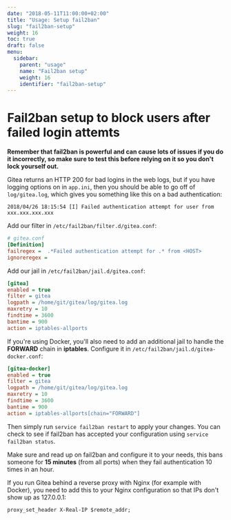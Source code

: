 ```yaml
---
date: "2018-05-11T11:00:00+02:00"
title: "Usage: Setup fail2ban"
slug: "fail2ban-setup"
weight: 16
toc: true
draft: false
menu:
  sidebar:
    parent: "usage"
    name: "Fail2ban setup"
    weight: 16
    identifier: "fail2ban-setup"
---
```


# Fail2ban setup to block users after failed login attemts

**Remember that fail2ban is powerful and can cause lots of issues if you do it incorrectly, so make 
sure to test this before relying on it so you don't lock yourself out.**

Gitea returns an HTTP 200 for bad logins in the web logs, but if you have logging options on in 
`app.ini`, then you should be able to go off of `log/gitea.log`, which gives you something like this 
on a bad authentication:

```log
2018/04/26 18:15:54 [I] Failed authentication attempt for user from xxx.xxx.xxx.xxx
```

Add our filter in `/etc/fail2ban/filter.d/gitea.conf`:

```ini
# gitea.conf
[Definition]
failregex =  .*Failed authentication attempt for .* from <HOST>
ignoreregex =
```

Add our jail in `/etc/fail2ban/jail.d/gitea.conf`:

```ini
[gitea]
enabled = true
filter = gitea
logpath = /home/git/gitea/log/gitea.log
maxretry = 10
findtime = 3600
bantime = 900
action = iptables-allports
```

If you're using Docker, you'll also need to add an additional jail to handle the **FORWARD** 
chain in **iptables**. Configure it in `/etc/fail2ban/jail.d/gitea-docker.conf`:

```ini
[gitea-docker]
enabled = true
filter = gitea
logpath = /home/git/gitea/log/gitea.log
maxretry = 10
findtime = 3600
bantime = 900
action = iptables-allports[chain="FORWARD"]
```

Then simply run `service fail2ban restart` to apply your changes. You can check to see if 
fail2ban has accepted your configuration using `service fail2ban status`.

Make sure and read up on fail2ban and configure it to your needs, this bans someone 
for **15 minutes** (from all ports) when they fail authentication 10 times in an hour.

If you run Gitea behind a reverse proxy with Nginx (for example with Docker), you need to add
this to your Nginx configuration so that IPs don't show up as 127.0.0.1: 

```
proxy_set_header X-Real-IP $remote_addr;
```
